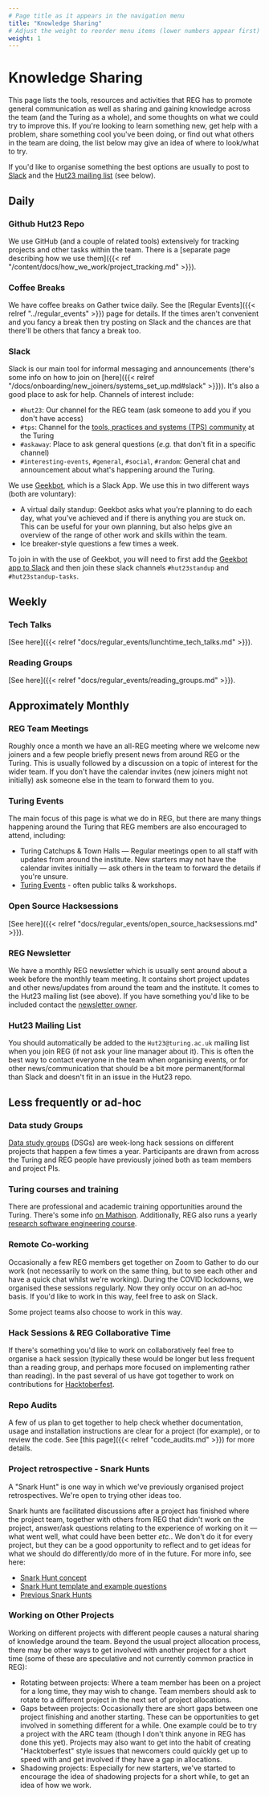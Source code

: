 ```yaml
---
# Page title as it appears in the navigation menu
title: "Knowledge Sharing"
# Adjust the weight to reorder menu items (lower numbers appear first)
weight: 1
---
```


# Knowledge Sharing

This page lists the tools, resources and activities that REG has to promote general communication as well as sharing and gaining knowledge across the team (and the Turing as a whole), and some thoughts on what we could try to improve this.
If you're looking to learn something new, get help with a problem, share something cool you've been doing, or find out what others in the team are doing, the list below may give an idea of where to look/what to try.

If you'd like to organise something the best options are usually to post to [Slack](#slack) and the [Hut23 mailing list](#hut23-mailing-list) (see below).

## Daily

### Github Hut23 Repo

We use GitHub (and a couple of related tools) extensively for tracking projects and other tasks within the team.
There is a [separate page describing how we use them]({{< ref "/content/docs/how_we_work/project_tracking.md" >}}).

### Coffee Breaks

We have coffee breaks on Gather twice daily.
See the [Regular Events]({{< relref "../regular_events" >}}) page for details.
If the times aren't convenient and you fancy a break then try posting on Slack and the chances are that there'll be others that fancy a break too.

### Slack

Slack is our main tool for informal messaging and announcements (there's some info on how to join on
[here]({{< relref "/docs/onboarding/new_joiners/systems_set_up.md#slack" >}})).
It's also a good place to ask for help.
Channels of interest include:

- `#hut23`: Our channel for the REG team (ask someone to add you if you don't have access)
- `#tps`: Channel for the [tools, practices and systems (TPS) community](https://www.turing.ac.uk/research/research-programmes/tools-practices-and-systems) at the Turing
- `#askaway`: Place to ask general questions (_e.g._ that don't fit in a specific channel)
- `#interesting-events`, `#general`, `#social`, `#random`: General chat and announcement about what's happening around the Turing.

We use [Geekbot](https://geekbot.com/), which is a Slack App.
We use this in two different ways (both are voluntary):

- A virtual daily standup: Geekbot asks what you're planning to do each day, what you've achieved and if there is anything you are stuck on. This can be useful for your own planning, but also helps give an overview of the range of other work and skills within the team.
- Ice breaker-style questions a few times a week.

To join in with the use of Geekbot, you will need to first add the [Geekbot app to Slack](https://alan-turing-institute.slack.com/apps/A0H67RAG0-standups-surveys-polls-geekbot) and then join these slack channels `#hut23standup` and `#hut23standup-tasks`.

## Weekly

### Tech Talks

[See here]({{< relref "docs/regular_events/lunchtime_tech_talks.md" >}}).

### Reading Groups

[See here]({{< relref "docs/regular_events/reading_groups.md" >}}).

## Approximately Monthly

### REG Team Meetings

Roughly once a month we have an all-REG meeting where we welcome new joiners and a few people briefly present news from around REG or the Turing.
This is usually followed by a discussion on a topic of interest for the wider team.
If you don't have the calendar invites (new joiners might not initially) ask someone else in the team to forward them to you.

### Turing Events

The main focus of this page is what we do in REG, but there are many things happening around the Turing that REG members are also encouraged to attend, including:

- Turing Catchups & Town Halls — Regular meetings open to all staff with updates from around the institute. New starters may not have the calendar invites initially — ask others in the team to forward the details if you're unsure.
- [Turing Events](https://www.turing.ac.uk/events) - often public talks & workshops.

### Open Source Hacksessions

[See here]({{< relref "docs/regular_events/open_source_hacksessions.md" >}}).

### REG Newsletter

We have a monthly REG newsletter which is usually sent around about a week before the monthly team meeting.
It contains short project updates and other news/updates from around the team and the institute.
It comes to the Hut23 mailing list (see above).
If you have something you'd like to be included contact the [newsletter owner](https://github.com/alan-turing-institute/research-engineering-group/wiki/The-REGistry#responsibilities).

### Hut23 Mailing List

You should automatically be added to the `Hut23@turing.ac.uk` mailing list when you join REG (if not ask your line manager about it).
This is often the best way to contact everyone in the team when organising events, or for other news/communication that should be a bit more permanent/formal than Slack and doesn't fit in an issue in the Hut23 repo.

## Less frequently or ad-hoc

### Data study Groups

[Data study groups](https://www.turing.ac.uk/collaborate-turing/data-study-groups) (DSGs) are week-long hack sessions on different projects that happen a few times a year.
Participants are drawn from across the Turing and REG people have previously joined both as team members and project PIs.

### Turing courses and training

There are professional and academic training opportunities around the Turing.
There's some info [on Mathison](https://mathison.turing.ac.uk/Interact/Pages/Section/Default.aspx?Section=3701).
Additionally, REG also runs a yearly [research software engineering course](https://alan-turing-institute.github.io/rse-course).

### Remote Co-working

Occasionally a few REG members get together on Zoom to Gather to do our work (not necessarily to work on the same thing, but to see each other and have a quick chat whilst we're working).
During the COVID lockdowns, we organised these sessions regularly.
Now they only occur on an ad-hoc basis.
If you'd like to work in this way, feel free to ask on Slack.

Some project teams also choose to work in this way.

### Hack Sessions & REG Collaborative Time

If there's something you'd like to work on collaboratively feel free to organise a hack session (typically these would be longer but less frequent than a reading group, and perhaps more focused on implementing rather than reading).
In the past several of us have got together to work on contributions for [Hacktoberfest](https://hacktoberfest.digitalocean.com/).

### Repo Audits

A few of us plan to get together to help check whether documentation, usage and installation instructions are clear for a project (for example), or to review the code.
See [this page]({{< relref "code_audits.md" >}}) for more details.

### Project retrospective - Snark Hunts

A "Snark Hunt" is one way in which we've previously organised project retrospectives.
We're open to trying other ideas too.

Snark hunts are facilitated discussions after a project has finished where the project team, together with others from REG that didn't work on the project, answer/ask questions relating to the experience of working on it — what went well, what could have been better _etc._.
We don't do it for every project, but they can be a good opportunity to reflect and to get ideas for what we should do differently/do more of in the future.
For more info, see here:

- [Snark Hunt concept](https://github.com/alan-turing-institute/Hut23/blob/master/strategy-and-planning/snark-hunting.md)
- [Snark Hunt template and example questions](https://github.com/alan-turing-institute/Hut23/blob/master/strategy-and-planning/snark-hunting-template.md)
- [Previous Snark Hunts](https://thealanturininstitute.sharepoint.com/:f:/s/ResearchEngineering/ElICSwf1rOJFj-ssePnMkOwBZmruJuRHnOKCSpC0M8QDUg?e=XGz6fl)

### Working on Other Projects

Working on different projects with different people causes a natural sharing of knowledge around the team.
Beyond the usual project allocation process, there may be other ways to get involved with another project for a short time (some of these are speculative and not currently common practice in REG):

- Rotating between projects: Where a team member has been on a project for a long time, they may wish to change. Team members should ask to rotate to a different project in the next set of project allocations.
- Gaps between projects: Occasionally there are short gaps between one project finishing and another starting. These can be opportunities to get involved in something different for a while. One example could be to try a project with the ARC team (though I don't think anyone in REG has done this yet). Projects may also want to get into the habit of creating "Hacktoberfest" style issues that newcomers could quickly get up to speed with and get involved if they have a gap in allocations.
- Shadowing projects: Especially for new starters, we've started to encourage the idea of shadowing projects for a short while, to get an idea of how we work.
